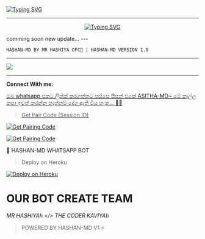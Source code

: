 <a href="https://git.io/typing-svg"><img src="https://readme-typing-svg.demolab.com?font=Black+Ops+One&size=100&pause=1000&color=FF0000&center=true&width=1000&height=200&lines=HASHAN-MD" alt="Typing SVG" /></a>
  </p>
  
---  
<p align="center">
<a href="https://git.io/typing-svg"><img src="https://readme-typing-svg.demolab.com?font=Rubik+Dirt&size=65&pause=1000&color=00FF00&background=FF20A500&center=true&vCenter=true&width=1000&height=150&lines=HASHAN-MD;MR+HASHIYA+OFC;THANKS+FOR+USING" alt="Typing SVG" /></a>
</p>
comming soon new update...
---

```
HASHAN-MD BY MR HASHIYA OFC💜 | HASHAN-MD VERSION 1.0 
```

--- 

<a><img src='https://i.ibb.co/Kjq97rcG/3575.jpg'/></a>

---

<p> <b>Connect With me:</b></p>
<p>
<a href="https://wa.me/+94715865463"


> ඔබ whatsapp එකට ලින්ක් කරගත්තට පස්සෙ සීසන් එකේ ASITHA-MD~ මේ කෑල්ල කපා ඉවත් කරන්න නැත්නම් දෝශ ඇති විය හැක... 🫶😙


> Get Pair Code (Session ID)



<p align="left">  
<a href='https://asitha.top/pair' target="_blank"><img alt='Get Pairing Code' src='https://img.shields.io/badge/Get%20Pairing%20Code-B700FB?style=for-the-badge&logo=codefactor&logoColor=white'/></a>  
</p>  <p align="left">  
<a href='https://asitha.top/pair' target="_blank"><img alt='Get Pairing Code' src='https://img.shields.io/badge/Get%20Pairing%20Code-000000?style=for-the-badge&logo=codefactor&logoColor=white'/></a>  
</p>  


🚀 HASHAN-MD WHATSAPP BOT

> Deploy on Heroku



<p align="left">  
<a href='https://dashboard.heroku.com/new?template=https://github.com/Hashan000-1/WHITE-MD/tree/main' target="_blank"><img alt='Deploy on Heroku' src='https://img.shields.io/badge/Deploy%20on-Heroku-FF004D?style=for-the-badge&logo=heroku&logoColor=white'/></a>  
</p>

# OUR BOT CREATE TEAM

*MR HASHIYAh </>*
*THE CODER KAVIYAh*


> POWERED BY HASHAN-MD V1 ⚡

